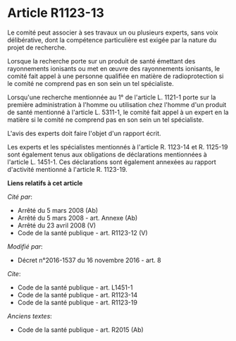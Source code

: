 # Article R1123-13

Le comité peut associer à ses travaux un ou plusieurs experts, sans voix délibérative, dont la compétence particulière est
exigée par la nature du projet de recherche. 

Lorsque la recherche porte sur un produit de santé émettant des rayonnements ionisants ou met en œuvre des rayonnements
ionisants, le comité fait appel à une personne qualifiée en matière de radioprotection si le comité ne comprend pas en son
sein un tel spécialiste. 

Lorsqu'une recherche mentionnée au 1° de l'article L. 1121-1 porte sur la première administration à l'homme ou utilisation
chez l'homme d'un produit de santé mentionné à l'article L. 5311-1, le comité fait appel à un expert en la matière si le
comité ne comprend pas en son sein un tel spécialiste. 

L'avis des experts doit faire l'objet d'un rapport écrit. 

Les experts et les spécialistes mentionnés à l'article R. 1123-14 et R. 1125-19 sont également tenus aux obligations de
déclarations mentionnées à l'article L. 1451-1. Ces déclarations sont également annexées au rapport d'activité mentionné à
l'article R. 1123-19.

**Liens relatifs à cet article**

_Cité par_:

  - Arrêté du 5 mars 2008 (Ab)
  - Arrêté du 5 mars 2008 - art. Annexe (Ab)
  - Arrêté du 23 avril 2008 (V)
  - Code de la santé publique - art. R1123-12 (V)

_Modifié par_:

  - Décret n°2016-1537 du 16 novembre 2016 - art. 8

_Cite_:

  - Code de la santé publique - art. L1451-1
  - Code de la santé publique - art. R1123-14
  - Code de la santé publique - art. R1123-19

_Anciens textes_:

  - Code de la santé publique - art. R2015 (Ab)
